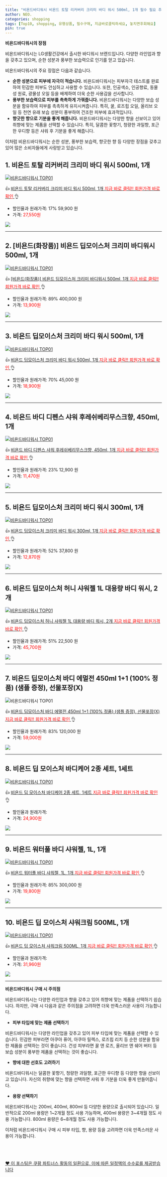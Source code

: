 ```yaml
---
title: "비욘드바디워시 비욘드 토탈 리커버리 크리미 바디 워시 500ml, 1개 필수 필요 추천 제품 비교 최저 가격 비교 장점 구매 후기 구매평"
author: NEO.
categories: shopping
tags: [Top10, shopping, 유행상품, 필수구매, 지금바로클릭하세요, 놓치면후회해요]
pin: true
---
```

**비욘드바디워시의 장점**

비욘드바디워시는 LG생활건강에서 출시한 바디워시 브랜드입니다. 다양한 라인업과 향을 갖추고 있으며, 순한 성분과 풍부한 보습력으로 인기를 얻고 있습니다.

비욘드바디워시의 주요 장점은 다음과 같습니다.

* **순한 성분으로 피부에 자극이 적습니다.** 비욘드바디워시는 피부자극 테스트를 완료하여 민감한 피부도 안심하고 사용할 수 있습니다. 또한, 인공색소, 인공향료, 동물성 원료, 광물성 오일 등을 배제하여 더욱 순한 사용감을 선사합니다.
* **풍부한 보습력으로 피부를 촉촉하게 가꿔줍니다.** 비욘드바디워시는 다양한 보습 성분을 함유하여 피부를 촉촉하게 유지시켜줍니다. 특히, 꿀, 로즈힙 오일, 올리브 오일 등 천연 유래 보습 성분이 풍부하여 건조한 피부에 효과적입니다.
* **향긋한 향으로 기분을 좋게 해줍니다.** 비욘드바디워시는 다양한 향을 선보이고 있어 취향에 맞는 제품을 선택할 수 있습니다. 특히, 달콤한 꽃향기, 청량한 과일향, 포근한 우디향 등은 샤워 후 기분을 좋게 해줍니다.

이처럼 비욘드바디워시는 순한 성분, 풍부한 보습력, 향긋한 향 등 다양한 장점을 갖추고 있어 많은 소비자들에게 사랑받고 있습니다.

   

## 1. 비욘드 토탈 리커버리 크리미 바디 워시 500ml, 1개

[![비욘드바디워시 TOP01](https://thumbnail7.coupangcdn.com/thumbnails/remote/490x490ex/image/vendor_inventory/d947/1281baf1f73cfe918bf6a898c739440027a67095db6249a45684e7f22103.jpg)](https://link.coupang.com/re/AFFSDP?lptag=AF3617701&subid=GithubCoopas&pageKey=7484715309&traceid=V0-153&itemId=20416788713&vendorItemId=85043817344)


👍 [비욘드 토탈 리커버리 크리미 바디 워시 500ml, 1개 <font color=red> 지금 바로 클릭!! 회원가격 바로 확인 </font> ](https://link.coupang.com/re/AFFSDP?lptag=AF3617701&subid=GithubCoopas&pageKey=7484715309&traceid=V0-153&itemId=20416788713&vendorItemId=85043817344) 👌 


- 할인율과 원래가격: 17%  59,900   원
- 가격: <span style='color:red'>27,550원</span>

[![](/discount_price.png)](https://link.coupang.com/re/AFFSDP?lptag=AF3617701&subid=GithubCoopas&pageKey=7484715309&traceid=V0-153&itemId=20416788713&vendorItemId=85043817344)

---


   

## 2. [비욘드(화장품)] 비욘드 딥모이스처 크리미 바디워시 500ml, 1개

[![비욘드바디워시 TOP01](https://thumbnail9.coupangcdn.com/thumbnails/remote/490x490ex/image/vendor_inventory/8423/b91d284edea484955b50048850ceb16430ce62c5acf7c155d448fde2a9a8.jpg)](https://link.coupang.com/re/AFFSDP?lptag=AF3617701&subid=GithubCoopas&pageKey=7168636550&traceid=V0-153&itemId=18055172197&vendorItemId=87637211085)


👍 [[비욘드(화장품)] 비욘드 딥모이스처 크리미 바디워시 500ml, 1개 <font color=red> 지금 바로 클릭!! 회원가격 바로 확인 </font> ](https://link.coupang.com/re/AFFSDP?lptag=AF3617701&subid=GithubCoopas&pageKey=7168636550&traceid=V0-153&itemId=18055172197&vendorItemId=87637211085) 👌 


- 할인율과 원래가격: 89%  400,000   원
- 가격: <span style='color:red'>13,900원</span>

[![](/discount_price.png)](https://link.coupang.com/re/AFFSDP?lptag=AF3617701&subid=GithubCoopas&pageKey=7168636550&traceid=V0-153&itemId=18055172197&vendorItemId=87637211085)

---


   

## 3. 비욘드 딥모이스처 크리미 바디 워시 500ml, 1개

[![비욘드바디워시 TOP01](https://thumbnail6.coupangcdn.com/thumbnails/remote/490x490ex/image/vendor_inventory/467e/e4777953dab8fdcd48f842e665e7f8ac462c556daea2b026dc3d6a56fc5f.jpg)](https://link.coupang.com/re/AFFSDP?lptag=AF3617701&subid=GithubCoopas&pageKey=7691661098&traceid=V0-153&itemId=20570337672&vendorItemId=85043820161)


👍 [비욘드 딥모이스처 크리미 바디 워시 500ml, 1개 <font color=red> 지금 바로 클릭!! 회원가격 바로 확인 </font> ](https://link.coupang.com/re/AFFSDP?lptag=AF3617701&subid=GithubCoopas&pageKey=7691661098&traceid=V0-153&itemId=20570337672&vendorItemId=85043820161) 👌 


- 할인율과 원래가격: 70%  45,000   원
- 가격: <span style='color:red'>18,900원</span>

[![](/discount_price.png)](https://link.coupang.com/re/AFFSDP?lptag=AF3617701&subid=GithubCoopas&pageKey=7691661098&traceid=V0-153&itemId=20570337672&vendorItemId=85043820161)

---


   

## 4. 비욘드 바디 디펜스 샤워 후레쉬베리무스크향, 450ml, 1개

[![비욘드바디워시 TOP01](https://thumbnail6.coupangcdn.com/thumbnails/remote/490x490ex/image/vendor_inventory/31d1/bbd1ff2ec2170e4cea3935bcbe89a03ded976705eb32c7477058473438a3.jpg)](https://link.coupang.com/re/AFFSDP?lptag=AF3617701&subid=GithubCoopas&pageKey=4698220671&traceid=V0-153&itemId=5914069426&vendorItemId=86362527329)


👍 [비욘드 바디 디펜스 샤워 후레쉬베리무스크향, 450ml, 1개 <font color=red> 지금 바로 클릭!! 회원가격 바로 확인 </font> ](https://link.coupang.com/re/AFFSDP?lptag=AF3617701&subid=GithubCoopas&pageKey=4698220671&traceid=V0-153&itemId=5914069426&vendorItemId=86362527329) 👌 


- 할인율과 원래가격: 23%  12,900   원
- 가격: <span style='color:red'>11,470원</span>

[![](/discount_price.png)](https://link.coupang.com/re/AFFSDP?lptag=AF3617701&subid=GithubCoopas&pageKey=4698220671&traceid=V0-153&itemId=5914069426&vendorItemId=86362527329)

---


   

## 5. 비욘드 딥모이스처 크리미 바디 워시 300ml, 1개

[![비욘드바디워시 TOP01](https://thumbnail9.coupangcdn.com/thumbnails/remote/490x490ex/image/vendor_inventory/d3f6/e72444b3b3be9c6ba84267346b6f606f89f1297f12b7905ac01584fa21ef.jpg)](https://link.coupang.com/re/AFFSDP?lptag=AF3617701&subid=GithubCoopas&pageKey=7168636550&traceid=V0-153&itemId=18055172027&vendorItemId=85043822587)


👍 [비욘드 딥모이스처 크리미 바디 워시 300ml, 1개 <font color=red> 지금 바로 클릭!! 회원가격 바로 확인 </font> ](https://link.coupang.com/re/AFFSDP?lptag=AF3617701&subid=GithubCoopas&pageKey=7168636550&traceid=V0-153&itemId=18055172027&vendorItemId=85043822587) 👌 


- 할인율과 원래가격: 52%  37,800   원
- 가격: <span style='color:red'>12,870원</span>

[![](/discount_price.png)](https://link.coupang.com/re/AFFSDP?lptag=AF3617701&subid=GithubCoopas&pageKey=7168636550&traceid=V0-153&itemId=18055172027&vendorItemId=85043822587)

---


   

## 6. 비욘드 딥모이스처 허니 샤워젤 1L 대용량 바디 워시, 2개

[![비욘드바디워시 TOP01](https://thumbnail7.coupangcdn.com/thumbnails/remote/490x490ex/image/vendor_inventory/99b8/70c10a40310ba25c83b2987854b5050e7912dbd1a4108b95ad1ef092353b.jpg)](https://link.coupang.com/re/AFFSDP?lptag=AF3617701&subid=GithubCoopas&pageKey=7597319356&traceid=V0-153&itemId=20089169923&vendorItemId=85502310446)


👍 [비욘드 딥모이스처 허니 샤워젤 1L 대용량 바디 워시, 2개 <font color=red> 지금 바로 클릭!! 회원가격 바로 확인 </font> ](https://link.coupang.com/re/AFFSDP?lptag=AF3617701&subid=GithubCoopas&pageKey=7597319356&traceid=V0-153&itemId=20089169923&vendorItemId=85502310446) 👌 


- 할인율과 원래가격: 51%  22,500   원
- 가격: <span style='color:red'>45,700원</span>

[![](/discount_price.png)](https://link.coupang.com/re/AFFSDP?lptag=AF3617701&subid=GithubCoopas&pageKey=7597319356&traceid=V0-153&itemId=20089169923&vendorItemId=85502310446)

---


   

## 7. 비욘드 딥모이스처 바디 에멀전 450ml 1+1 (100% 정품) (샘플 증정), 선물포장(X)

![비욘드바디워시 TOP01](https://thumbnail8.coupangcdn.com/thumbnails/remote/490x490ex/image/vendor_inventory/5fe4/02423787c9277786d781f915daab813f0061e37b0f4056b6d46cedfd1106.JPG)


👍 [비욘드 딥모이스처 바디 에멀전 450ml 1+1 (100% 정품) (샘플 증정), 선물포장(X) <font color=red> 지금 바로 클릭!! 회원가격 바로 확인 </font> ](https://link.coupang.com/re/AFFSDP?lptag=AF3617701&subid=GithubCoopas&pageKey=6641764776&traceid=V0-153&itemId=15184925813&vendorItemId=87512118794) 👌 


- 할인율과 원래가격: 83%  120,000   원
- 가격: <span style='color:red'>59,000원</span>

[![](/discount_price.png)](https://link.coupang.com/re/AFFSDP?lptag=AF3617701&subid=GithubCoopas&pageKey=6641764776&traceid=V0-153&itemId=15184925813&vendorItemId=87512118794)

---


   

## 8. 비욘드 딥 모이스처 바디케어 2종 세트, 1세트

[![비욘드바디워시 TOP01](https://thumbnail6.coupangcdn.com/thumbnails/remote/490x490ex/image/vendor_inventory/7b50/506bff7cfaf70da4e4b1c9534b7d9192a5ac76df8d91e7603c717f938804.jpg)](https://link.coupang.com/re/AFFSDP?lptag=AF3617701&subid=GithubCoopas&pageKey=9538095&traceid=V0-153&itemId=41974992&vendorItemId=70000242181)


👍 [비욘드 딥 모이스처 바디케어 2종 세트, 1세트 <font color=red> 지금 바로 클릭!! 회원가격 바로 확인 </font> ](https://link.coupang.com/re/AFFSDP?lptag=AF3617701&subid=GithubCoopas&pageKey=9538095&traceid=V0-153&itemId=41974992&vendorItemId=70000242181) 👌 


- 할인율과 원래가격: 
- 가격: <span style='color:red'>24,900원</span>

[![](/discount_price.png)](https://link.coupang.com/re/AFFSDP?lptag=AF3617701&subid=GithubCoopas&pageKey=9538095&traceid=V0-153&itemId=41974992&vendorItemId=70000242181)

---


   

## 9. 비욘드 워터풀 바디 샤워젤, 1L, 1개

[![비욘드바디워시 TOP01](https://thumbnail10.coupangcdn.com/thumbnails/remote/490x490ex/image/vendor_inventory/b9ae/0b56a03c02f4b1e1627fabf8bbd628648e47f2a7aadcf59f18ef014ea7d0.jpg)](https://link.coupang.com/re/AFFSDP?lptag=AF3617701&subid=GithubCoopas&pageKey=1414159276&traceid=V0-153&itemId=2450724764&vendorItemId=85043820746)


👍 [비욘드 워터풀 바디 샤워젤, 1L, 1개 <font color=red> 지금 바로 클릭!! 회원가격 바로 확인 </font> ](https://link.coupang.com/re/AFFSDP?lptag=AF3617701&subid=GithubCoopas&pageKey=1414159276&traceid=V0-153&itemId=2450724764&vendorItemId=85043820746) 👌 


- 할인율과 원래가격: 85%  300,000   원
- 가격: <span style='color:red'>19,800원</span>

[![](/discount_price.png)](https://link.coupang.com/re/AFFSDP?lptag=AF3617701&subid=GithubCoopas&pageKey=1414159276&traceid=V0-153&itemId=2450724764&vendorItemId=85043820746)

---


   

## 10. 비욘드 딥 모이스처 샤워크림 500ML, 1개

[![비욘드바디워시 TOP01](https://thumbnail8.coupangcdn.com/thumbnails/remote/490x490ex/image/vendor_inventory/ee3c/dfea28c4c58895b363c5782a5814f751c950f0af5b1f455c033cdff45670.png)](https://link.coupang.com/re/AFFSDP?lptag=AF3617701&subid=GithubCoopas&pageKey=4742318776&traceid=V0-153&itemId=19930325642&vendorItemId=86910350226)


👍 [비욘드 딥 모이스처 샤워크림 500ML, 1개 <font color=red> 지금 바로 클릭!! 회원가격 바로 확인 </font> ](https://link.coupang.com/re/AFFSDP?lptag=AF3617701&subid=GithubCoopas&pageKey=4742318776&traceid=V0-153&itemId=19930325642&vendorItemId=86910350226) 👌 


- 할인율과 원래가격: 
- 가격: <span style='color:red'>31,960원</span>

[![](/discount_price.png)](https://link.coupang.com/re/AFFSDP?lptag=AF3617701&subid=GithubCoopas&pageKey=4742318776&traceid=V0-153&itemId=19930325642&vendorItemId=86910350226)

---
**비욘드바디워시 구매 시 주의점**

비욘드바디워시는 다양한 라인업과 향을 갖추고 있어 취향에 맞는 제품을 선택하기 쉽습니다. 하지만, 구매 시 다음과 같은 주의점을 고려하면 더욱 만족스러운 사용이 가능합니다.

* **피부 타입에 맞는 제품 선택하기**

비욘드바디워시는 다양한 라인업을 갖추고 있어 피부 타입에 맞는 제품을 선택할 수 있습니다. 민감한 피부라면 아쿠아 퓨어, 아쿠아 릴렉스, 로즈힙 리치 등 순한 성분을 함유한 제품을 선택하는 것이 좋습니다. 건성 피부라면 꿀 앤 로즈, 올리브 앤 쉐어 버터 등 보습 성분이 풍부한 제품을 선택하는 것이 좋습니다.

* **향에 대한 선호도 고려하기**

비욘드바디워시는 달콤한 꽃향기, 청량한 과일향, 포근한 우디향 등 다양한 향을 선보이고 있습니다. 자신의 취향에 맞는 향을 선택하면 샤워 후 기분을 더욱 좋게 만들어줍니다.

* **용량 선택하기**

비욘드바디워시는 200ml, 400ml, 800ml 등 다양한 용량으로 출시되어 있습니다. 일반적으로 200ml 용량은 1~2개월 정도 사용 가능하며, 400ml 용량은 3~4개월 정도 사용 가능합니다. 800ml 용량은 6~8개월 정도 사용 가능합니다.

이처럼 비욘드바디워시 구매 시 피부 타입, 향, 용량 등을 고려하면 더욱 만족스러운 사용이 가능합니다.<br><br><br><br><br> [ ❤  이 포스팅은 쿠팡 파트너스 활동의 일환으로, 이에 따른 일정액의 수수료를 제공받습니다](https://link.coupang.com/a/bcEFyh)